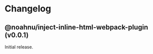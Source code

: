 # Changelog

<!-- MONOWEAVE:BELOW -->

## @noahnu/inject-inline-html-webpack-plugin (v0.0.1) <a name="0.0.1"></a>

Initial release.

